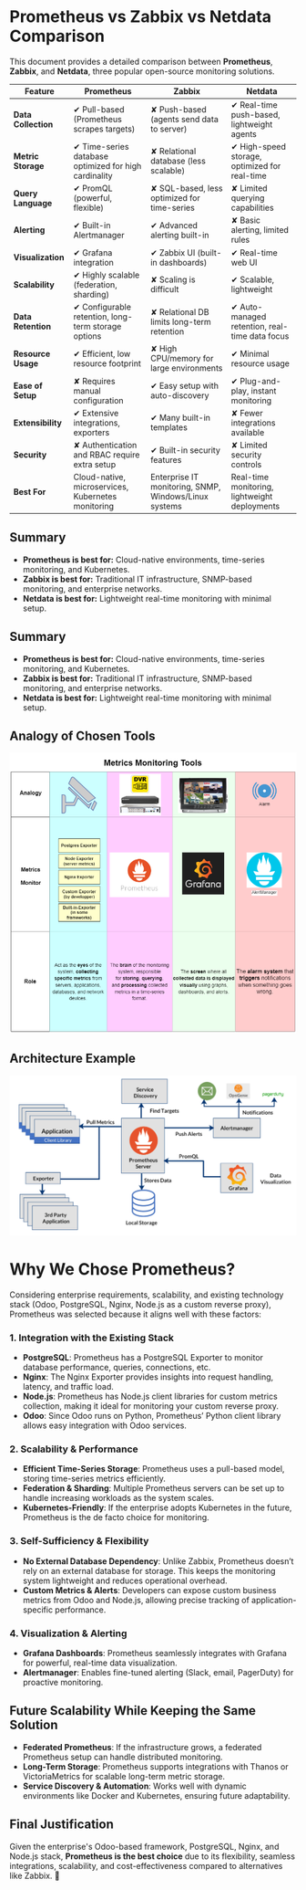 # Prometheus vs Zabbix vs Netdata Comparison

This document provides a detailed comparison between **Prometheus**, **Zabbix**, and **Netdata**, three popular open-source monitoring solutions.

| Feature | Prometheus | Zabbix | Netdata |
|---------|-----------|--------|---------|
| **Data Collection** | ✔ Pull-based (Prometheus scrapes targets) | ✘ Push-based (agents send data to server) | ✔ Real-time push-based, lightweight agents |
| **Metric Storage** | ✔ Time-series database optimized for high cardinality | ✘ Relational database (less scalable) | ✔ High-speed storage, optimized for real-time |
| **Query Language** | ✔ PromQL (powerful, flexible) | ✘ SQL-based, less optimized for time-series | ✘ Limited querying capabilities |
| **Alerting** | ✔ Built-in Alertmanager | ✔ Advanced alerting built-in | ✘ Basic alerting, limited rules |
| **Visualization** | ✔ Grafana integration | ✔ Zabbix UI (built-in dashboards) | ✔ Real-time web UI |
| **Scalability** | ✔ Highly scalable (federation, sharding) | ✘ Scaling is difficult | ✔ Scalable, lightweight |
| **Data Retention** | ✔ Configurable retention, long-term storage options | ✘ Relational DB limits long-term retention | ✔ Auto-managed retention, real-time data focus |
| **Resource Usage** | ✔ Efficient, low resource footprint | ✘ High CPU/memory for large environments | ✔ Minimal resource usage |
| **Ease of Setup** | ✘ Requires manual configuration | ✔ Easy setup with auto-discovery | ✔ Plug-and-play, instant monitoring |
| **Extensibility** | ✔ Extensive integrations, exporters | ✔ Many built-in templates | ✘ Fewer integrations available |
| **Security** | ✘ Authentication and RBAC require extra setup | ✔ Built-in security features | ✘ Limited security controls |
| **Best For** | Cloud-native, microservices, Kubernetes monitoring | Enterprise IT monitoring, SNMP, Windows/Linux systems | Real-time monitoring, lightweight deployments |

## Summary
- **Prometheus is best for:** Cloud-native environments, time-series monitoring, and Kubernetes.
- **Zabbix is best for:** Traditional IT infrastructure, SNMP-based monitoring, and enterprise networks.
- **Netdata is best for:** Lightweight real-time monitoring with minimal setup.

## Summary
- **Prometheus is best for:** Cloud-native environments, time-series monitoring, and Kubernetes.
- **Zabbix is best for:** Traditional IT infrastructure, SNMP-based monitoring, and enterprise networks.
- **Netdata is best for:** Lightweight real-time monitoring with minimal setup.

## Analogy of Chosen Tools
![Prometheus Analogy](attatchments/analogy_prometheus.png)

## Architecture Example
![Prometheus Architecture](attatchments/prometheus_architecture.png)

# Why We Chose Prometheus?

Considering enterprise requirements, scalability, and existing technology stack (Odoo, PostgreSQL, Nginx, Node.js as a custom reverse proxy), Prometheus was selected because it aligns well with these factors:

### 1. Integration with the Existing Stack  
- **PostgreSQL**: Prometheus has a PostgreSQL Exporter to monitor database performance, queries, connections, etc.  
- **Nginx**: The Nginx Exporter provides insights into request handling, latency, and traffic load.  
- **Node.js**: Prometheus has Node.js client libraries for custom metrics collection, making it ideal for monitoring your custom reverse proxy.  
- **Odoo**: Since Odoo runs on Python, Prometheus’ Python client library allows easy integration with Odoo services.  

### 2. Scalability & Performance  
- **Efficient Time-Series Storage**: Prometheus uses a pull-based model, storing time-series metrics efficiently.  
- **Federation & Sharding**: Multiple Prometheus servers can be set up to handle increasing workloads as the system scales.  
- **Kubernetes-Friendly**: If the enterprise adopts Kubernetes in the future, Prometheus is the de facto choice for monitoring.  

### 3. Self-Sufficiency & Flexibility  
- **No External Database Dependency**: Unlike Zabbix, Prometheus doesn’t rely on an external database for storage. This keeps the monitoring system lightweight and reduces operational overhead.  
- **Custom Metrics & Alerts**: Developers can expose custom business metrics from Odoo and Node.js, allowing precise tracking of application-specific performance.  

### 4. Visualization & Alerting  
- **Grafana Dashboards**: Prometheus seamlessly integrates with Grafana for powerful, real-time data visualization.  
- **Alertmanager**: Enables fine-tuned alerting (Slack, email, PagerDuty) for proactive monitoring.  

## Future Scalability While Keeping the Same Solution  
- **Federated Prometheus**: If the infrastructure grows, a federated Prometheus setup can handle distributed monitoring.  
- **Long-Term Storage**: Prometheus supports integrations with Thanos or VictoriaMetrics for scalable long-term metric storage.  
- **Service Discovery & Automation**: Works well with dynamic environments like Docker and Kubernetes, ensuring future adaptability.  

## Final Justification  
Given the enterprise's Odoo-based framework, PostgreSQL, Nginx, and Node.js stack, **Prometheus is the best choice** due to its flexibility, seamless integrations, scalability, and cost-effectiveness compared to alternatives like Zabbix. 🚀